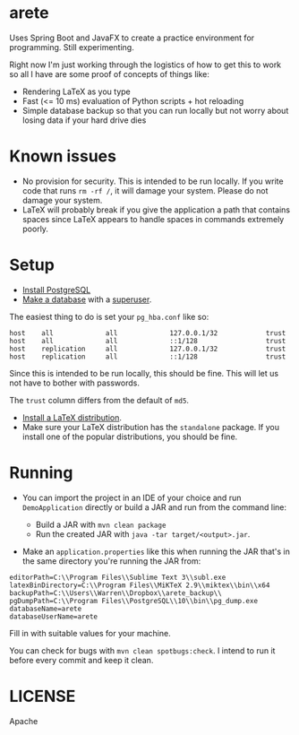 arete
=====

Uses Spring Boot and JavaFX to create a practice environment for programming. Still experimenting.

Right now I'm just working through the logistics of how to get this to work so all I have are some proof of concepts of things like:

- Rendering LaTeX as you type
- Fast (<= 10 ms) evaluation of Python scripts + hot reloading
- Simple database backup so that you can run locally but not worry about losing data if your hard drive dies

Known issues
============

- No provision for security. This is intended to be run locally. If you write code that runs `rm -rf /`, it will damage your system.
Please do not damage your system.
- LaTeX will probably break if you give the application a path that contains spaces since LaTeX appears to handle
spaces in commands extremely poorly.

Setup
=====

- <a href="https://www.google.com/search?q=install+postgresql">Install PostgreSQL</a>
- <a href="https://www.google.com/search?q=postgresql+create+database">Make a database</a> 
with a <a href="https://www.google.com/search?q=postgresql+create+user+superuser">superuser</a>.

The easiest thing to do is set your `pg_hba.conf` like so:

```
host    all             all             127.0.0.1/32            trust
host    all             all             ::1/128                 trust
host    replication     all             127.0.0.1/32            trust
host    replication     all             ::1/128                 trust

```

Since this is intended to be run locally, this should be fine. This will let us not have to bother with passwords.

The `trust` column differs from the default of `md5`.

- <a href="https://www.latex-project.org/get/">Install a LaTeX distribution</a>.
- Make sure your LaTeX distribution has the `standalone` package. If you install one of the popular distributions, you 
should be fine.

Running
=======

- You can import the project in an IDE of your choice and run `DemoApplication` directly or build a JAR and run from 
the command line:
    - Build a JAR with `mvn clean package`
    - Run the created JAR with `java -tar target/<output>.jar`.

- Make an `application.properties` like this when running the JAR that's in the same directory you're running the JAR from:

```
editorPath=C:\\Program Files\\Sublime Text 3\\subl.exe
latexBinDirectory=C:\\Program Files\\MiKTeX 2.9\\miktex\\bin\\x64
backupPath=C:\\Users\\Warren\\Dropbox\\arete_backup\\
pgDumpPath=C:\\Program Files\\PostgreSQL\\10\\bin\\pg_dump.exe
databaseName=arete
databaseUserName=arete
```

Fill in with suitable values for your machine.

You can check for bugs with `mvn clean spotbugs:check`. I intend to run it before every commit and keep it clean.

LICENSE
=======

Apache